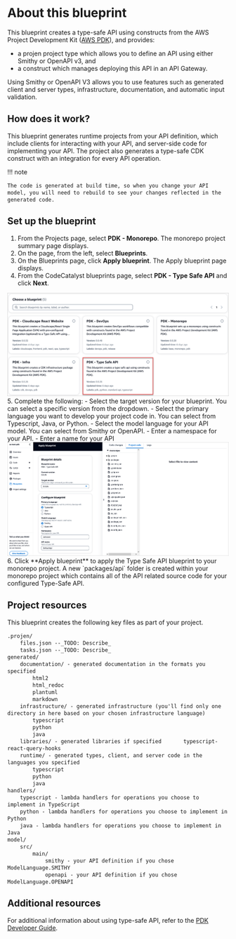 # About this blueprint

This blueprint creates a type-safe API using constructs from the AWS Project Development Kit ([AWS PDK](https://aws.github.io/aws-pdk/)), and provides:

- a projen project type which allows you to define an API using either Smithy or OpenAPI v3, and
- a construct which manages deploying this API in an API Gateway.

Using Smithy or OpenAPI V3 allows you to use features such as generated client and server types, infrastructure, documentation, and automatic input validation.

## How does it work?

This blueprint generates runtime projects from your API definition, which include clients for interacting with your API, and server-side code for implementing your API. The project also generates a type-safe CDK construct with an integration for every API operation.

!!! note

    The code is generated at build time, so when you change your API model, you will need to rebuild to see your changes reflected in the generated code.

## Set up the blueprint

1. From the Projects page, select **PDK - Monorepo**. The monorepo project summary page displays.
2. On the page, from the left, select **Blueprints**.
3. On the Blueprints page, click **Apply blueprint**. The Apply blueprint page displays.
4. From the CodeCatalyst blueprints page, select **PDK - Type Safe API** and click **Next**.
<img src="assets/images/select-typesafeapi.png"/>
5. Complete the following:
    - Select the target version for your blueprint. You can select a specific version from the dropdown.
    - Select the primary language you want to develop your project code in. You can select from Typescript, Java, or Python.
    - Select the model language for your API model. You can select from Smithy or OpenAPI.
    - Enter a namespace for your API.
    - Enter a name for your API
    <img src="assets/images/type-safe-api-blueprint.png"/>
6. Click **Apply blueprint** to apply the Type Safe API blueprint to your monorepo project. A new `packages/api` folder is created within your monorepo project which contains all of the API related source code for your configured Type-Safe API.

## Project resources

This blueprint creates the following key files as part of your project.

```
.projen/
    files.json --_TODO: Describe_
    tasks.json --_TODO: Describe_
generated/
    documentation/ - generated documentation in the formats you specified
        html2
        html_redoc
        plantuml
        markdown
    infrastructure/ - generated infrastructure (you'll find only one directory in here based on your chosen infrastructure language)
        typescript
        python
        java 
    libraries/ - generated libraries if specified       typescript-react-query-hooks
    runtime/ - generated types, client, and server code in the languages you specified
        typescript
        python
        java
handlers/
    typescript - lambda handlers for operations you choose to implement in TypeScript
    python - lambda handlers for operations you choose to implement in Python
    java - lambda handlers for operations you choose to implement in Java
model/
    src/
        main/
            smithy - your API definition if you chose ModelLanguage.SMITHY
            openapi - your API definition if you chose ModelLanguage.OPENAPI
```

## Additional resources

For additional information about using type-safe API, refer to the [PDK Developer Guide](https://aws.github.io/aws-pdk/developer_guides/type-safe-api/index.html).